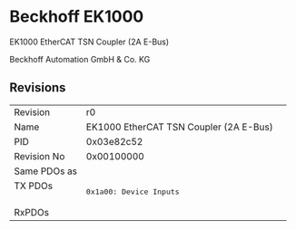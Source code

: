 # Beckhoff EK1000

EK1000 EtherCAT TSN Coupler (2A E-Bus)

Beckhoff Automation GmbH & Co. KG



## Revisions
<table>
<tr >
<td>Revision</td>
<td>r0</td>
</tr>
<tr >
<td>Name</td>
<td>EK1000 EtherCAT TSN Coupler (2A E-Bus)</td>
</tr>
<tr >
<td>PID</td>
<td>0x03e82c52</td>
</tr>
<tr >
<td>Revision No</td>
<td>0x00100000</td>
</tr>
<tr >
<td>Same PDOs as</td>
<td></td>
</tr>
<tr class="txpdo">
<td rowspan=1 valign=top>TX PDOs</td>
<td><pre>0x1a00: Device Inputs</pre></td>
<td></td>
</tr>
<tr >
<td>RxPDOs</td>
<td></td>
</tr>
</table>
